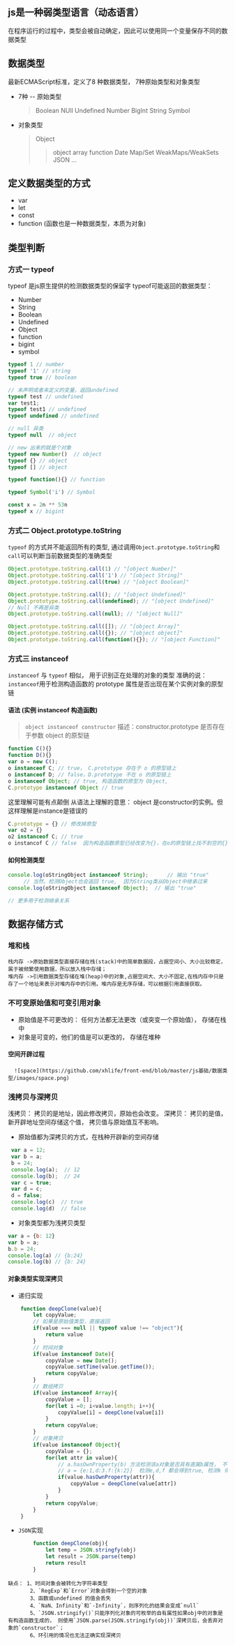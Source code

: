 ## js是一种弱类型语言（动态语言）
在程序运行的过程中，类型会被自动确定，因此可以使用同一个变量保存不同的数据类型

## 数据类型
 最新ECMAScript标准，定义了8 种数据类型， 7种原始类型和对象类型
 * 7种 -- 原始类型
   > Boolean
   > NUll
   > Undefined
   > Number
   > BigInt
   > String
   > Symbol
 * 对象类型
   > Object
    > > object
    > > array
    > > function
    > > Date
    > > Map/Set WeakMaps/WeakSets
    > > JSON
    > > ...
## 定义数据类型的方式
* var 
* let 
* const
* function (函数也是一种数据类型，本质为对象)

## 类型判断 
  ### 方式一 typeof 
  typeof 是js原生提供的检测数据类型的保留字 
  typeof可能返回的数据类型： 
   * Number
   * String    
   * Boolean    
   * Undefined    
   * Object    
   * function    
   * bigint    
   * symbol    

```javascript
typeof 1 // number
typeof '1' // string
typeof true // boolean

// 未声明或者未定义的变量，返回undefined
typeof test // undefined
var test1;
typeof test1 // undefined 
typeof undefined // undefined 

// null 异类
typeof null  // object 

// new 出来的就是个对象
typeof new Number()  // object
typeof {} // object
typeof [] // object

typeof function(){} // function

typeof Symbol('i') // Symbol

const x = 2n ** 53n 
typeof x // bigint
```
### 方式二 Object.prototype.toString
`typeof` 的方式并不能返回所有的类型,
通过调用`Object.prototype.toString`和`call`可以判断当前数据类型的准确类型

```javascript
Object.prototype.toString.call(1) // "[object Number]"
Object.prototype.toString.call('1') // "[object String]"
Object.prototype.toString.call(true) // "[object Boolean]"

Object.prototype.toString.call(); // "[object Undefined]"
Object.prototype.toString.call(undefined); // "[object Undefined]"
// Null 不再是异类
Object.prototype.toString.call(null); // "[object Null]"

Object.prototype.toString.call([]); // "[object Array]"
Object.prototype.toString.call({}); // "[object object]"
Object.prototype.toString.call(function(){}); // "[object Function]"
```

### 方式三 instanceof
`instanceof` 与 `typeof` 相似， 用于识别正在处理的对象的类型
准确的说： `instanceof`用于检测构造函数的 prototype 属性是否出现在某个实例对象的原型链
#### 语法  (实例 instanceof 构造函数)
> `object instanceof constructor`
   描述：constructor.prototype 是否存在于参数 object 的原型链
```javascript
function C(){} 
function D(){} 
var o = new C();
o instanceof C; // true， C.prototype 存在于 o 的原型链上 
o instanceof D; // false，D.prototype 不在 o 的原型链上
o instanceof Object; // true, 构造函数的原型为 Object,
C.prototype instanceof Object // true 
```
这里理解可能有点颠倒
从语法上理解的意思： object 是constructor的实例。但这样理解是instance是错误的
```javascript
C.prototype = {} // 修改掉原型
var o2 = {}
o2 instanceof C; // true
o instancof C // false  因为构造函数原型已经改变为{}，在o的原型链上找不到空的{}
```

#### 如何检测类型
```javascript
console.log(oStringObject instanceof String);      // 输出 "true"
     // 当然，检测Object也会返回 true,  因为String类从Object中继承过来
console.log(oStringObject instanceof Object);  // 输出 "true"

// 更多用于检测继承关系
```

## 数据存储方式
   ### 堆和栈
    栈内存 ->原始数据类型直接存储在栈(stack)中的简单数据段，占据空间小、大小比较稳定，属于被频繁使用数据，所以放入栈中存储；
    堆内存 ->引用数据类型存储在堆(heap)中的对象,占据空间大、大小不固定,在栈内存中只是存了一个地址来表示对堆内存中的引用。堆内存是无序存储，可以根据引用直接获取。
   ### 不可变原始值和可变引用对象
   + 原始值是不可更改的： 任何方法都无法更改（或突变一个原始值）， 存储在栈中
   + 对象是可变的，他们的值是可以更改的， 存储在堆种
   #### 空间开辟过程
      ![space](https://github.com/xhlife/front-end/blob/master/js基础/数据类型/images/space.png)
   ### 浅拷贝与深拷贝
   浅拷贝： 拷贝的是地址，因此修改拷贝，原始也会改变。
   深拷贝： 拷贝的是值，新开辟地址空间存储这个值， 拷贝值与原始值互不影响。

   * 原始值都为深拷贝的方式，在栈种开辟新的空间存储
   ```javascript
    var a = 12;
    var b = a;
    b = 24;
    console.log(a);  // 12
    console.log(b);  // 24
    var c = true;
    var d = c;
    d = false;
    console.log(c)  // true
    console.log(d)  // false
   ```

   * 对象类型都为浅拷贝类型
   ```javascript
   var a = {b: 12}
   var b = a;
   b.b = 24;
   console.log(a) // {b:24}
   console.log(b) // {b: 24}
   ```
   
#### 对象类型实现深拷贝
* 递归实现

```javascript
    function deepClone(value){
        let copyValue;
        // 如果是原始值类型，直接返回
        if(value === null || typeof value !== "object"){
            return value
        }
        // 时间对象
        if(value instanceof Date){
            copyValue = new Date();
            copyValue.setTime(value.getTime());
            return copyValue;
        }
        // 数组拷贝
        if(value instanceof Array){
            copyValue = [];
            for(let i =0; i<value.length; i++){
                copyValue[i] = deepClone(value[i])
            }
            return copyValue;
        }
        // 对象拷贝
        if(value instanceof Object){
            copyValue = {};
            for(let attr in value){
                // a.hasOwnProperty(b) 方法检测该a对象是否具有直属b属性， 不会去寻找原型链
                // a = {e:1,d:3.f:{k:2}}  检测e,d,f 都会得到true, 检测k 得到false;
                if(value.hasOwnProperty(attr)){
                    copyValue = deepClone(value[attr])
                }
            }
            return copyValue;
        }
    }
```

* `JSON`实现
```javascript
        function deepClone(obj){
            let temp = JSON.stringfy(obj)
            let result = JSON.parse(temp)
            return result
        }
```
    缺点： 1、时间对象会被转化为字符串类型
           2、`RegExp`和`Error`对象会得到一个空的对象
           3、函数或undefined 的值会丢失
           4、`NaN、Infinity`和`-Infinity`，则序列化的结果会变成`null`
           5、`JSON.stringify()`只能序列化对象的可枚举的自有属性如果obj中的对象是有构造函数生成的， 则使用`JSON.parse(JSON.stringify(obj))`深拷贝后，会丢弃对象的`constructor`；
           6、环引用的情况也无法正确实现深拷贝
          